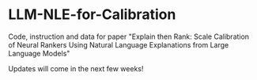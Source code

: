 # LLM-NLE-for-Calibration
Code, instruction and data for paper "Explain then Rank: Scale Calibration of Neural Rankers Using Natural Language Explanations from Large Language Models"

Updates will come in the next few weeks!
